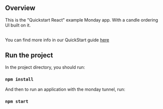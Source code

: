 ## Overview

This is the "Quickstart React" example Monday app. With a candle ordering UI built on it.

<br>You can find more info in our QuickStart guide [here](https://monday.com/developers/apps/quickstart-view/)

## Run the project

In the project directory, you should run:

### `npm install`

And then to run an application with the monday tunnel, run:

### `npm start`
